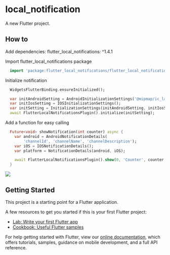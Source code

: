 # local_notification

A new Flutter project.

## How to

Add dependencies: flutter_local_notifications: ^1.4.1
  
Import flutter_local_notifications package

```dart
  import 'package:flutter_local_notifications/flutter_local_notifications.dart';
```

Initialize notification

```dart
  WidgetsFlutterBinding.ensureInitialized();

  var initAndroidSetting = AndroidInitializationSettings('@mipmap/ic_launcher');
  var initIosSetting = IOSInitializationSettings();
  var initSetting = InitializationSettings(initAndroidSetting, initIosSetting);
  await FlutterLocalNotificationsPlugin().initialize(initSetting);
```

Add a function for easy calling

```dart
  Future<void> showNotification(int counter) async {
    var android = AndroidNotificationDetails(
        'channelId', 'channelName', 'channelDescription');
    var iOS = IOSNotificationDetails();
    var platform = NotificationDetails(android, iOS);

    await FlutterLocalNotificationsPlugin().show(0, 'Counter', counter.toString(), platform);
  }
```

![](https://github.com/der1598c/Flutter_Exploration/blob/master/local_notification/demo.gif)

## Getting Started

This project is a starting point for a Flutter application.

A few resources to get you started if this is your first Flutter project:

- [Lab: Write your first Flutter app](https://flutter.dev/docs/get-started/codelab)
- [Cookbook: Useful Flutter samples](https://flutter.dev/docs/cookbook)

For help getting started with Flutter, view our
[online documentation](https://flutter.dev/docs), which offers tutorials,
samples, guidance on mobile development, and a full API reference.
